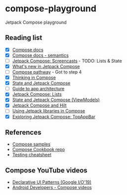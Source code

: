 # compose-playground
Jetpack Compose playground

## Reading list
* [x] [Compose docs](https://developer.android.com/jetpack/compose/testing)
* [x] [Compose docs - semantics](https://developer.android.com/jetpack/compose/accessibility#semantics)
* [ ] [Jetpack Compose: Screencasts](https://www.youtube.com/playlist?list=PLWz5rJ2EKKc8fZY3smX9CPx9Y_O80ycAd) - TODO: Lists & State
* [x] [What's new in Jetpack Compose](https://www.youtube.com/watch?v=7Mf2175h3RQ&t=945s)
* [ ] [Compose pathway](https://developer.android.com/courses/pathways/compose) - Got to step 4
* [x] [Thinking in Compose](https://developer.android.com/jetpack/compose/mental-model)
* [x] [State and Jetpack Compose](https://developer.android.com/jetpack/compose/state)
* [ ] [Guide to app architecture](https://developer.android.com/jetpack/guide)
* [x] [Jetpack Compose: Lists](https://www.youtube.com/watch?v=BhqPpUYJYeQ)
* [x] [State and Jetpack Compose (ViewModels)](https://developer.android.com/jetpack/compose/state#viewmodel-state)
* [x] [Jetpack Compose and Hilt](https://developer.android.com/jetpack/compose/libraries#hilt)
* [ ] [Using Jetpack libraries in Compose](https://www.youtube.com/watch?v=0z_dwBGQQWQ&t=573s)
* [x] [Exploring Jetpack Compose: TopAppBar](https://medium.com/google-developer-experts/exploring-jetpack-compose-topappbar-c8b79893be34)

## References
* [Compose samples](https://github.com/android/compose-samples)
* [Compose Cookbook repo](https://github.com/Gurupreet/ComposeCookBook)
* [Testing cheatsheet](https://developer.android.google.cn/jetpack/compose/testing-cheatsheet)

## Compose YouTube videos
* [Declarative UI Patterns (Google I/O'19)](https://www.youtube.com/watch?v=VsStyq4Lzxo)
* [Android Developers - Compose videos](https://www.youtube.com/c/AndroidDevelopers/search?query=compose)
